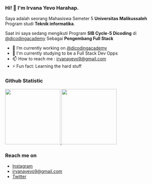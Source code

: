 ### Hi! 👋 I'm Irvana Yevo Harahap.

Saya adalah seorang Mahasiswa Semeter 5 **Universitas Malikussaleh** Program studi **Teknik informatika**.

Saat ini saya sedang mengikuti Program **SIB Cycle-5 Dicoding** di <a href="https://github.com/dicodingacademy">@dicodingacademy</a> Sebagai **Pengembang Full Stack** 

- 🔭 I’m currently working on <a href="https://github.com/dicodingacademy">@dicodingacademy</a>
- 🌱 I'm currently studying to be a Full Stack Dev Opps
- 📫 How to reach me : irvanayevo9@gmail.com
- ⚡ Fun fact: Learning the hard stuff
  
### Github Statistic
<p align="left">
<a href="https://github.com/dimasmds">
  <img height="180em" src="https://github-readme-stats-eight-theta.vercel.app/api?username=dimasmds&show_icons=true&theme=algolia&include_all_commits=true&count_private=true"/>
  <img height="180em" src="https://github-readme-stats-eight-theta.vercel.app/api/top-langs/?username=dimasmds&layout=compact&langs_count=8&theme=algolia"/>
</a>
</p>

### Reach me on
- <a href="https://instagram.com/yevoharahap">Instagram</a>
- irvanayevo9@gmail.com
- <a href="https://twitter/yevoharahap">Twitter</a>
